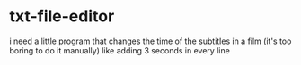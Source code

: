 # txt-file-editor
i need a little program that changes the time of the subtitles in a film (it's too boring to do it manually) like adding 3 seconds in every line
